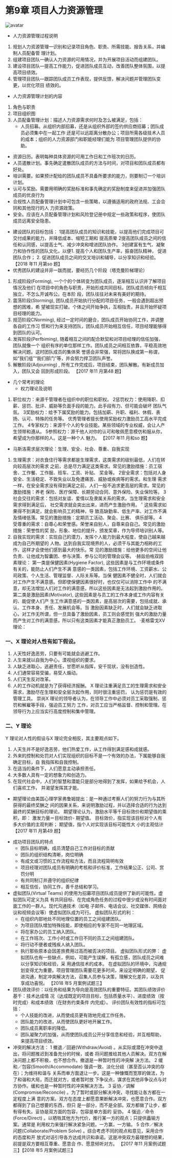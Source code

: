
# 第9章 项目人力资源管理

![avatar](./imgs/7.bmp)

- 人力资源管理过程说明
1. 规划人力资源管理一识别和记录项目角色、职责、所需技能、报告关系，并编制人员配备管
理计划。
2. 组建项目团队一确认人力资源的可用情况，并为开展项目活动而组建团队。
3. 建设项目团队—提高工作能力，促进团队成员互动，改善团队整体氛围，以提高项目绩效。
4. 管理项目团队—跟踪团队成员工作表现，提供反馈，解决问题并管理团队变更，以优化项目
绩效的。
- 人力资源管理计划的内容
1) 角色与职责
2) 项目组织图
3) 人员配备管理计划：描述人力资源需求何时及怎么被满足，包括：
   +  人员招募。从组织内部招募，还是从组织外部的签约供应商招募；团队成员必须集中在一起工作
还是可以远距离分散办公；项目所需各级技术人员的成本；组织的人力资源部门和职能经理们能为
项目管理团队提供的协助。
  + 资源日历。表明每种具体资源的可用工作日和工作班次的日历。
  + 人员遣散计划。事先确定遣散团队成员的方法与时间，对项目和团队成员都有好处。
   +  培训需要。如果预计配给的团队成员不具备所要求的能力，则要制订一个培训计划。
  + 认可与奖励。需要用明确的奖励标准和事先确定的奖励制度来促进并加强团队成员的优良行为
   +  合规性人员配备管理计划中可包含一些策略，以遵循适用的政府法规、工会合同和其他现行的人
力资源政策。
   +  安全。应该在人员配备管理计划和风险登记册中规定一些政策和程序，使团队成员远离安全隐患。
- 建设团队的目标包括：
1提高团队成员的知识和技能，以提高他们完成项目可交付成果的能力，并降低成本、缩短工期和
提高质晕
2提高团队成员之间的信任和认同感，以提高士气、减少冲突和增进团队协作。
3创建富有生气、凝聚力和协作性的团队文化，以便1. 提高个人和团队生产率，振奋团队精神，
促进团队合作； 2. 促进团队成员之间的交叉培训和辅导，以分享知识和经验。
【2018 年11 月第so 题】
- 优秀团队的建设并非一跋而就，要经历几个阶段（塔克曼阶梯理论）
1. 形成阶段(Forming), 一个个的个体转变为团队成员，逐渐相互认识并了解项目情况及他们
在项目中的角色与职责，开始形成共同目标。团队成员倾向千相互独立，不怎么开诚布公。在本阶
段，团队往往对未来有美好的期待。
2. 震荡阶段(Storming), 团队成员开始执行分配的项目任务，一般会遇到超出预想的困难，希
望被现实打破。个体之间开始争执，互相指责，并且开始怀疑项目经理的能力。
3. 规范阶段CNorming), 经过一定时间的磨合，团队成员开始协同工作，并调整各自的工作习
惯和行为来支持团队，团队成员开始相互信任，项目经理能够得到团队的认可。
4. 发挥阶段(Perfbiming), 随着相互之间的配合默契和对项目经理的信任加强，团队就像一个
组织有序的单位那样工作。团队成员之间相互依靠，平稳高效地解决问题。这时团队成员的集体荣
誉感会非常强，常将团队换成第一称谓，如“我们组”“我们部门”等，并会努力捍卫团队声誉。
5. 解散阶段(Adjourning) , 所有工作完成后，项目结束，团队解散。有新成员加入，团队又会
回到形成阶段。
【2017 年11 月第48 题】
- 几个常考的理论
  + 权力理论及说明
1. 职位权力：来源千管理者在组织中的职位和职权。
2惩罚权力：使用降职、扣薪、惩罚、批评、威胁等负面手段的能力。此手段有力、但可能会破坏
团队气氛。
3奖励权力：给予下属奖励的能力。包括加薪、升职、福利、休假、表扬、认可、特殊的任务等。
优秀管理者擅长使用奖励权力激励员工高水平完成工作。
4专家权力：来源千个人的专业技能。某些领域的专业权威，会让人产生领带和遵从。
5参照权力：源千他人对你的认可和敬佩愿意模仿和服从你，希望成为你那样的人。这是一种个人
魅力。
【2017 年11 月和so 题】
  + 马斯洛需求层次理论：生理、安全、社会、尊重、自我实现
1. 生理需求：对衣食住行等需求都是生理需求，这类需求的级别最低，人们在转向较高层次的需求
之前，总是尽力满足这类需求。常见的激励措施：员工宿舍、工作餐、工作服、班车、工资、补贴、
奖金等。
2安全需求：包括对人身安全、生活稳定、不致失业以及免遭痛苦、威胁或疾病等的需求。和生理
需求一样，在安全需求没有得到满足之前，人们一般不追求更高层的需求。常见的激励措施：养老
保险、医疗保障、长期劳动合同、意外保险、失业保险等。
3社会交往的需求：包括对友谊、爱情以及隶属关系的需求。当生理需求和安全需求得到满足后，
社交需求就会突出出来，进而产生激励作用。＇这些需求如果得不到满足，就会影响员工的精神，导
致高缺勤率、低生产率、对工作不满及情绪低落。常见的激励措施：定期员工活动、聚会、比赛、
俱乐部等。
4 受尊重的需求：自尊心和荣誉感。荣誉来自别人，自尊来自自己。常见的激励措施：荣誉性的奖
励，形象、地位的提升，颁发奖章，作为导师培训别人等。
5. 自我实现的需求：实现自己的潜力，发挥个人能力到最大程度，使自己越来越成为自己所期望的
人物。达到自我实现境界的人，必须干与其能力相称的工作，这样才会使他们感到最大的快乐。常
见的激励措施：给他更多的空间让他负责、让他成为智囊团、参与决策、参与公司的管理会议等。
·赫兹伯格双因素理论：
第一类是保健因素(Hygiene Factor), 这些因素是与工作环境或条件有关的，能防止人们产生不满
意感的一类因素，包括工作环境、工资薪水、公司政策、个人生活、管理监督、人际关系等。当保
健因素不健全时，人们就会对工作产生不满意感。但即使保健因素很好时，也仅仅可以消除工作中
的不满意，却无法增加人们对工作的满意感，所以这些因素是无法起到激励作用的。
第二类是激励因素(Motivator), 这些因素是与员工的工作本身或工作内容有关的、能促使人们产
生工作满意感的一类因素，是高层次的需要，包括成就、承认、工作本身、责任、发展机会等。当
激励因素缺乏时，人们就会缺乏进取心，对工作无所谓，但一旦具备了激励因素，员工则会感觉到
强大的激励力量而产生对工作的满意感，所以只有这类因素才能真正激励员工。
·麦格雷戈XV 理论：
### 一、X 理论对人性有如下假设。
1. 人天性好逸恶劳，只要有可能就会逃避工作。
2. 人生来就以自我为中心，漠视组织的要求。
3. 人缺乏进取心，逃避责任，甘愿听从指挥，安千现状，没有创造性。
4. 人们通常容易受骗，易受人煽动。
5. 人们天生反对改革。
6. 人的工作动机就是为了获得经济报酬。
X 理论注重满足员工的生理需求和安全需求，激励尽在生理和安全层次起作用，同时很注重惩罚，
认为惩罚是有效的管理工具。
崇尚X 理论的领导者认为，在领导工作中必须对员工采取强制、惩罚和解雇等手段，强迫员工努力
工作，对员工应当严格监督、控制和管理。在领导行为上应当实行高度控制和集中管理。
### 二、Y 理论
Y 理论对人性的假设与X 理论完全相反，其主要观点如下。
1. 人天生并不是好逸恶劳，他们热爱工作，从工作得到满足感和成就感。
2. 外来的控制和处罚对人们实现组织的目标不是一个有效的办法，下属能够自我确定目标，自
我指挥和自我控制。
3. 在适当的条件下，人们愿意主动承担责任。
4. 大多数人具有一定的想象力和创造力。
5.  在现代社会中，人们的智慧和潜能只是部分地得到了发挥，如果给予机会，人们喜欢工作，
并渴望发挥其才能。
  + 期望理论由美国心理学家弗鲁姆提出：是一种通过考察人们的努力行为与其所获得的最终奖酬之
间的因果关系，来说明激励过程，并以选择合适的行为达到最终的奖酬目标的理论。
期望理论认为，激励水平等千目标效价和期望值的乘积，即：
激发力量＝目标效价- 期望值。
目标效价，指实现该目标对个人有多大价值的主观判断； 期望值，指个人对实现该目标可能性大
小的主观估计
【2017 年11 月第49 题】
- 成功项目团队的特点
  + 团队目标明确，成员清楚自己工作对目标的贡献
  + 团队的组织结构清晰，岗位明确
  + 有成文或习惯的工作流程和方法，而且流程简明有效
  + 项目经理对团队成员有明确的考核和评价标准，工作结果公正、公司、赏罚分明
  + 有共同制订并遵守的组织纪律
  + 相互信任，协同工作，善千总结和学习。
- 虚拟团队(Virtual Teams) 的使用为招募项目团队成员提供了新的可能性。虚拟团队可定义为具
有共同目标、在完成角色任务的过程中很少或没有时间面对面工作的一群人。现代沟通技术（如电
子邮件、电话会议、社交媒体、网络会议和视频会议等）使虚拟团队成为可行。
虚拟团队形式的利：
  + 在组织内部地处不同地理位置的员工之间组建团队。
  + 为项目团队增加特殊技能，即使相应的专家不在同一地理区域。
  + 将在家办公的员工纳入团队。
  + 在工作班次、工作小时或工作日不同的员工之间组建团队。
  + 将行动不便者或残疾人纳入团队。
  + 执行那些原本会因差旅费用过高而被否决的项目。
虚拟团队形式的弊：
虚拟团队也有一些缺点，例如，可能产生误解，有孤立感，团队成员之间难以分享知识和经验，采
用通信技术的成本。
在虚拟团队的环境中，沟通规划变得尤为重要。项目管理团队需要花更多时间，来设定明确的期望，
促进沟通，制定冲突解决方法，召集人员参与决策，理解文化差异，以及共享成功喜悦。
【2018 年5 月案例试题三】
- 团队绩效评价：以任务和结果为导向是高效团队的重要特征。其团队绩效评价基千：技术达成情
况（达成既定的项目目标，包括质量水平）、进度绩效（按时完成）和成本绩效（在财务约束条件
内完成）。
评价团队有效性的指标可包括：
  + 个人技能的改进，从而使成员更有效地完成工作任务。
  + 团队能力的改进，从而使团队更好地开展工作。
  + 团队成员离职率的降低。
  + 团队凝聚力的加强，从而使团队成员公开分享信息和经验，并互相帮助，来提高项目绩效。
- 冲突的解决方法：
1 撤退／回避(Withdraw/Avoid) 。从实际或潜在冲突中退出，将问题推迟到准备充分的时候，或者
将问题推给其他人员解决。双方在解决问题上都不积极，也不想合作。撤退是一种暂时性的冲突解
决方法。
2 缓和／包容(Smooth/Accommodate) 强调一致、淡化分歧（甚至否认冲突的存在）；为维持和谐与
关系而单方面退让一步。这是一种慷慨而宽厚的做法，为了和谐和大局，而迁就对方，或者暂时放
下争议点，谋求在其他非争议点与对方协作。缓和也是一种暂时性的冲突解决方法。
3 妥协／调解(Compromise/Reconcile) 。为了暂时或部分解决冲突，寻找能让各方都在一定程度上满
意的方案。双方在态度上都愿意果断解决冲突，也愿意合作。双方都得到了自己想要的东西，但只
是一部分，而不是全部。双方都做了让步，都有得有失。妥协是双方面的包容，包容是单方面的
妥协。
4 强迫／命令(Force/Direct) 。以牺牲其他方为代价，推行某一方的观点；只提供矗输方案。通常是
利用权力来强行解决紧急问题。一方赢，一方输。
5 合作／解决问题(Collaborate/Problem Solve) 。综合考虑不同的观点和意见，采用合作的态度和开
放式对话引导各方达成共识和承诺。这是冲突双方最理想的结果，前提是双方要相互尊重、愿意合
作、愿意倾听对方。
【2017 年11 月案例试题三】【2018 年5 月案例试题三】
